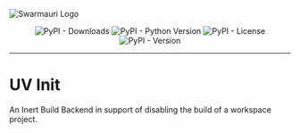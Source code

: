![Swarmauri Logo](https://res.cloudinary.com/dbjmpekvl/image/upload/v1730099724/Swarmauri-logo-lockup-2048x757_hww01w.png)

<div align="center">

![PyPI - Downloads](https://img.shields.io/pypi/dm/swarmauri_embedding_tfidf)
![PyPI - Python Version](https://img.shields.io/pypi/pyversions/uvinert)
![PyPI - License](https://img.shields.io/pypi/l/uvinert)
![PyPI - Version](https://img.shields.io/pypi/v/uvinert?label=uvinert&color=green)

</div>

---

# UV Init
An Inert Build Backend in support of disabling the build of a workspace project.